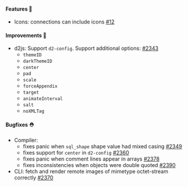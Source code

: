 #### Features 🚀

- Icons: connections can include icons [#12](https://github.com/terrastruct/d2/issues/12)

#### Improvements 🧹

- d2js: Support `d2-config`. Support additional options: [#2343](https://github.com/terrastruct/d2/pull/2343)
  - `themeID`
  - `darkThemeID`
  - `center`
  - `pad`
  - `scale`
  - `forceAppendix`
  - `target`
  - `animateInterval`
  - `salt`
  - `noXMLTag`

#### Bugfixes ⛑️

- Compiler:
  - fixes panic when `sql_shape` shape value had mixed casing [#2349](https://github.com/terrastruct/d2/pull/2349)
  - fixes support for `center` in `d2-config` [#2360](https://github.com/terrastruct/d2/pull/2360)
  - fixes panic when comment lines appear in arrays [#2378](https://github.com/terrastruct/d2/pull/2378)
  - fixes inconsistencies when objects were double quoted [#2390](https://github.com/terrastruct/d2/pull/2390)
- CLI: fetch and render remote images of mimetype octet-stream correctly [#2370](https://github.com/terrastruct/d2/pull/2370)
